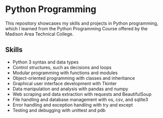 # Python Programming

This repository showcases my skills and projects in Python programming, which I learned from the Python Programming Course offered by the Madison Area Technical College.

## Skills

- Python 3 syntax and data types
- Control structures, such as decisions and loops
- Modular programming with functions and modules
- Object-oriented programming with classes and inheritance
- Graphical user interface development with Tkinter
- Data manipulation and analysis with pandas and numpy
- Web scraping and data extraction with requests and BeautifulSoup
- File handling and database management with os, csv, and sqlite3
- Error handling and exception handling with try and except
- Testing and debugging with unittest and pdb
